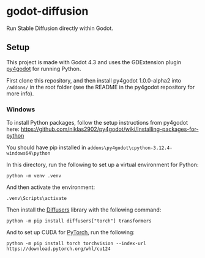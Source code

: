 # godot-diffusion
Run Stable Diffusion directly within Godot.

## Setup
This project is made with Godot 4.3 and uses the GDExtension plugin [py4godot](https://github.com/niklas2902/py4godot) for running Python.

First clone this repository, and then install py4godot 1.0.0-alpha2 into `/addons/` in the root folder (see the README in the py4godot repository for more info).

### Windows
To install Python packages, follow the setup instructions from py4godot here: https://github.com/niklas2902/py4godot/wiki/Installing-packages-for-python

You should have pip installed in `addons\py4godot\cpython-3.12.4-windows64\python`

In this directory, run the following to set up a virtual environment for Python:
```
python -m venv .venv
```
And then activate the environment:
```
.venv\Scripts\activate
```
Then install the [Diffusers](https://huggingface.co/docs/diffusers/en/installation) library with the following command:
```
python -m pip install diffusers["torch"] transformers
```
And to set up CUDA for [PyTorch](https://pytorch.org/get-started/locally/), run the following:
```
python -m pip install torch torchvision --index-url https://download.pytorch.org/whl/cu124
```

